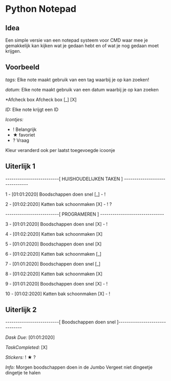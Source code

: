 # Python Notepad

## Idea

Een simple versie van een notepad systeem voor CMD waar mee je gemakkelijk kan kijken wat je gedaan hebt en of wat je nog gedaan moet krijgen.

## Voorbeeld

*tags:*
Elke note maakt gebruik van een tag waarbij je op kan zoeken!

*datum:*
 Elke note maakt gebruik van een datum waarbij je op kan zoeken

*Afcheck box
Afcheck box [_] [X]

*ID:*
Elke note krijgt een ID

*Icontjes:*

* ! Belangrijk
* ★ favoriet
* ? Vraag

Kleur veranderd ook per laatst toegevoegde icoonje

## Uiterlijk 1

--------------------------[ HUISHOUDELIJKEN TAKEN ] -------------------------------

1 -  [01:01:2020] Boodschappen doen snel  [_]  - !

2 - [01:02:2020] Katten bak schoonmaken [X] -  ! ?

--------------------------[ PROGRAMEREN ] -------------------------------

3 -  [01:01:2020] Boodschappen doen snel  [X]  - !

4 - [01:02:2020] Katten bak schoonmaken [X]

5 -  [01:01:2020] Boodschappen doen snel  [X]  

6 - [01:02:2020] Katten bak schoonmaken [_]

7 -  [01:01:2020] Boodschappen doen snel  [_]

8 - [01:02:2020] Katten bak schoonmaken [X]

9 -  [01:01:2020] Boodschappen doen snel  [X]  - !

10 - [01:02:2020] Katten bak schoonmaken [X] -  !

## Uiterlijk 2

--------------------------[  Boodschappen doen snel ]-------------------------------

*Dask Due:*   [01:01:2020]

*TaskCompleted:* [X]

*Stickers:* ! ★ ?

*Info:*
 Morgen boodschappen doen in de Jumbo
 Vergeet niet dingeetje dingetje te halen
